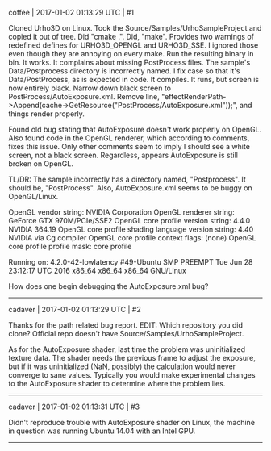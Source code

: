 coffee | 2017-01-02 01:13:29 UTC | #1

Cloned Urho3D on Linux. Took the Source/Samples/UrhoSampleProject and copied it out of tree. Did "cmake .". Did, "make". Provides two warnings of redefined defines for URHO3D_OPENGL and URHO3D_SSE. I ignored those even though they are annoying on every make. Run the resulting binary in bin. It works. It complains about missing PostProcess files. The sample's Data/Postprocess directory is incorrectly named. I fix case so that it's Data/PostProcess, as is expected in code. It compiles. It runs, but screen is now entirely black. Narrow down black screen to PostProcess/AutoExposure.xml. Remove line, "effectRenderPath->Append(cache->GetResource<XMLFile>("PostProcess/AutoExposure.xml"));", and things render properly.

Found old bug stating that AutoExposure doesn't work properly on OpenGL. Also found code in the OpenGL renderer, which according to comments, fixes this issue. Only other comments seem to imply I should see a white screen, not a black screen. Regardless, appears AutoExposure is still broken on OpenGL.

TL/DR: The sample incorrectly has a directory named, "Postprocess". It should be, "PostProcess". Also, AutoExposure.xml seems to be buggy on OpenGL/Linux.

OpenGL vendor string: NVIDIA Corporation
OpenGL renderer string: GeForce GTX 970M/PCIe/SSE2
OpenGL core profile version string: 4.4.0 NVIDIA 364.19
OpenGL core profile shading language version string: 4.40 NVIDIA via Cg compiler
OpenGL core profile context flags: (none)
OpenGL core profile profile mask: core profile

Running on: 4.2.0-42-lowlatency #49-Ubuntu SMP PREEMPT Tue Jun 28 23:12:17 UTC 2016 x86_64 x86_64 x86_64 GNU/Linux

How does one begin debugging the AutoExposure.xml bug?

-------------------------

cadaver | 2017-01-02 01:13:29 UTC | #2

Thanks for the path related bug report.
EDIT: Which repository you did clone? Official repo doesn't have Source/Samples/UrhoSampleProject.

As for the AutoExposure shader, last time the problem was uninitialized texture data. The shader needs the previous frame to adjust the exposure, but if it was uninitialized (NaN, possibly) the calculation would never converge to sane values. Typically you would make experimental changes to the AutoExposure shader to determine where the problem lies.

-------------------------

cadaver | 2017-01-02 01:13:31 UTC | #3

Didn't reproduce trouble with AutoExposure shader on Linux, the machine in question was running Ubuntu 14.04 with an Intel GPU.

-------------------------

